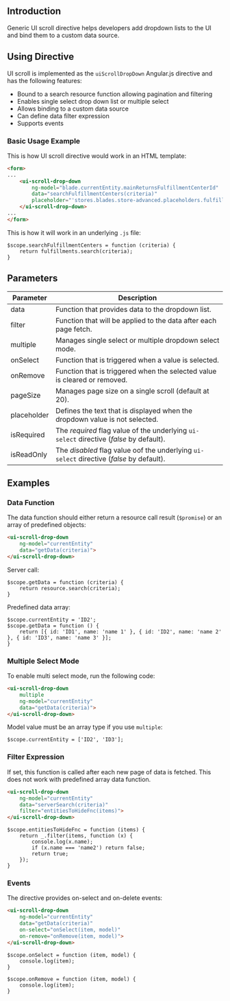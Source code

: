 ## Introduction
Generic UI scroll directive helps developers add dropdown lists to the UI and bind them to a custom data source. 

## Using Directive

UI scroll is implemented as the `uiScrollDropDown` Angular.js directive and has the following features:

+ Bound to a search resource function allowing pagination and filtering 
+ Enables single select drop down list or multiple select
+ Allows binding to a custom data source
+ Can define data filter expression
+ Supports events

### Basic Usage Example
This is how UI scroll directive would work in an HTML template:

```HTML
<form>
...
    <ui-scroll-drop-down 
        ng-model="blade.currentEntity.mainReturnsFulfillmentCenterId"
        data="searchFulfillmentCenters(criteria)"
        placeholder="'stores.blades.store-advanced.placeholders.fulfillment-center'">
    </ui-scroll-drop-down>
...
</form>
```

This is how it will work in an underlying `.js` file:

```JS
$scope.searchFulfillmentCenters = function (criteria) {
    return fulfillments.search(criteria);
}
```

## Parameters

|Parameter|Description|
|---------|-----------|
|data|Function that provides data to the dropdown list.
|filter|Function that will be applied to the data after each page fetch.|
|multiple|Manages single select or multiple dropdown select mode.|
|onSelect|Function that is triggered when a value is selected.|
|onRemove|Function that is triggered when the selected value is cleared or removed.|
|pageSize|Manages page size on a single scroll (default at 20).|
|placeholder|Defines the text that is displayed when the dropdown value is not selected.|
|isRequired|The *required* flag value of the underlying `ui-select` directive (*false* by default).|
|isReadOnly|The *disabled* flag value oof the underlying `ui-select` directive (*false* by default).|

## Examples

### Data Function 
The data function should either return a resource call result (`$promise`) or an array of predefined objects:

```HTML
<ui-scroll-drop-down 
    ng-model="currentEntity"
    data="getData(criteria)">
</ui-scroll-drop-down>
```
Server call:

```JS
$scope.getData = function (criteria) {
    return resource.search(criteria);
}
```
Predefined data array:

```JS
$scope.currentEntity = 'ID2';
$scope.getData = function () {
    return [{ id: 'ID1', name: 'name 1' }, { id: 'ID2', name: 'name 2' }, { id: 'ID3', name: 'name 3' }];
}
```

### Multiple Select Mode
To enable multi select mode, run the following code:

```HTML
<ui-scroll-drop-down 
    multiple
    ng-model="currentEntity"
    data="getData(criteria)">
</ui-scroll-drop-down>
``` 

Model value must be an array type if you use `multiple`:

```JS
$scope.currentEntity = ['ID2', 'ID3'];
```

### Filter Expression
If set, this function is called after each new page of data is fetched. This does not work with predefined array data function.

```HTML
<ui-scroll-drop-down 
    ng-model="currentEntity"
    data="serverSearch(criteria)"
    filter="entitiesToHideFnc(items)">
</ui-scroll-drop-down>
``` 
```JS
$scope.entitiesToHideFnc = function (items) {
    return _.filter(items, function (x) {
        console.log(x.name);
        if (x.name === 'name2') return false;
        return true;
    });
}
```

### Events
The directive provides on-select and on-delete events:

```HTML
<ui-scroll-drop-down 
    ng-model="currentEntity"
    data="getData(criteria)"
    on-select="onSelect(item, model)"
    on-remove="onRemove(item, model)">
</ui-scroll-drop-down>
``` 
```JS
$scope.onSelect = function (item, model) {
    console.log(item);
}

$scope.onRemove = function (item, model) {
    console.log(item);
}
```

